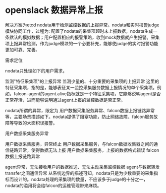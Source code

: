 # openslack 数据异常上报

解决方案为etcd
nodata用于检测监控数据的上报异常。nodata和实时报警judge模块协同工作，过程为: 配置了nodata的采集项超时未上报数据，nodata生成一条默认的模拟数据；用户配置相应的报警策略，收到mock数据就产生报警。采集项上报异常检测，作为judge模块的一个必要补充，能够使judge的实时报警功能更加可靠、完善。

需求定位

nodata只处理如下的用户需求，

监测"特征采集项"的上报异常
监测少量的、十分重要的采集项的上报异常
这里的特征采集项，指的是，能够表征某一监控采集服务数据上报情况的单个采集项。例如，falcon-agent的agent.alive指标就是一个特征采集项，它能够说明agent是否正常存活，进而能够说明通过agent上报的监控数据是否正常。

nodata所谓的异常，限定为 用户数据采集服务异常、falcon数据上报链路异常等，主要场景描述如下。nodata提供了阻塞功能，防止网络故障、falcon服务故障等导致的大面积误报警。

用户数据采集服务异常

用户数据采集服务，异常终止
用户数据采集服务，与falcon数据收集器之间的通信链路异常，使得数据无法上报
用户数据采集服务，上报的数据格式错误
falcon数据上报链路异常

agent异常，无法接收用户的数据推送、无法主动采集监控数据
agent与数据转发transfer之间通信异常
从系统边界的描述可知，nodata只是为少数重要的采集指标而设计的。nodata处理的采集项的数量，不应该多于judge的十分之一，nodata的滥用将会给falcon的运维管理带来麻烦。
